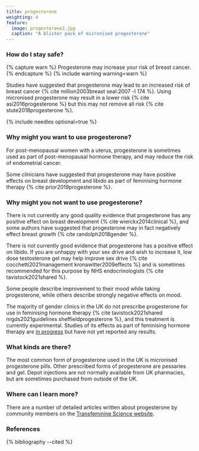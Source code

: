 ```yaml
---
title: progesterone
weighting: 4
feature:
  image: progesterone2.jpg
  caption: "A blister pack of micronised progesterone"
---
```


### How do I stay safe?

{% capture warn %}
Progesterone may increase your risk of breast cancer.
{% endcapture %}
{% include warning warning=warn %}

Studies have suggested that progesterone may lead to an increased risk of breast cancer {% cite million2003breast seal:2007 -l 174 %}. Using micronised progesterone may result in a lower risk {% cite asi2016progesterone %} but this may not remove all risk {% cite stute2018progesterone %}.

{% include needles optional=true %}

### Why might you want to use progesterone?

For post-menopausal women with a uterus, progesterone is sometimes used as part of post-menopausal hormone therapy, and may reduce the risk of endometrial cancer.

Some clinicians have suggested that progesterone may have positive effects on breast development and libido as part of feminising hormone therapy {% cite prior2019progesterone %}.

### Why might you not want to use progesterone?

There is not currently any good quality evidence that progesterone has any positive effect on breast development {% cite wierckx2014clinical %}, and some authors have suggested that progesterone may in fact negatively effect breast growth {% cite randolph2018gender %}.

There is not currently good evidence that progesterone has a positive effect on libido. If you are unhappy with your sex drive and wish to increase it, low dose testosterone gel may help improve sex drive {% cite cocchetti2021management kronawitter2009effects %} and is sometimes recommended for this purpose by NHS endocrinologists {% cite tavistock2021shared %}.

Some people describe improvement to their mood while taking progesterone, while others describe strongly negative effects on mood.

The majority of gender clinics in the UK do not prescribe progesterone for use in feminising hormone therapy {% cite tavistock2021shared nrgds2021guidelines sheffieldprogesterone %}, and this treatment is currently experimental. Studies of its effects as part of feminising hormone therapy are [in progress](https://clinicaltrials.gov/ct2/show/study/NCT04534881) but have not yet reported any results.

### What kinds are there?

The most common form of progesterone used in the UK is micronised progesterone pills. Other prescribed forms of progesterone are pessaries and gel. Depot injections are not normally available from UK pharmacies, but are sometimes purchased from outside of the UK.

### Where can I learn more?

There are a number of detailed articles written about progesterone by community members on the [Transfeminine Science website](https://transfemscience.org/articles/#progestogens).

### References

{% bibliography --cited %}
